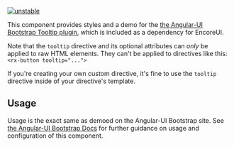 [![unstable](http://badges.github.io/stability-badges/dist/unstable.svg)](http://github.com/badges/stability-badges)

This component provides styles and a demo for the [the Angular-UI Bootstrap Tooltip plugin](https://github.com/angular-ui/bootstrap/tree/master/src/tabs), which is included as a dependency for EncoreUI.

Note that the `tooltip` directive and its optional attributes can *only* be applied to raw HTML elements. They can't be applied to directives like this: `<rx-button tooltip="...">`

If you're creating your own custom directive, it's fine to use the `tooltip` directive inside of your directive's template.

## Usage

Usage is the exact same as demoed on the Angular-UI Bootstrap site. See [the Angular-UI Bootstrap Docs](http://angular-ui.github.io/bootstrap/) for further guidance on usage and configuration of this component.
